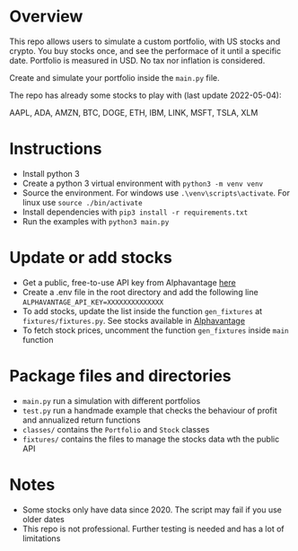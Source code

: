 # Overview

This repo allows users to simulate a custom portfolio, with US stocks and crypto. You buy stocks once, and see the performace of it until a specific date. Portfolio is measured in USD. No tax nor inflation is considered.

Create and simulate your portfolio inside the `main.py` file.

The repo has already some stocks to play with (last update 2022-05-04):

AAPL, ADA, AMZN, BTC, DOGE, ETH, IBM, LINK, MSFT, TSLA, XLM

# Instructions

- Install python 3
- Create a python 3 virtual environment with `python3 -m venv venv`
- Source the environment. For windows use `.\venv\scripts\activate`. For linux use `source ./bin/activate`
- Install dependencies with `pip3 install -r requirements.txt`
- Run the examples with `python3 main.py`

# Update or add stocks

- Get a public, free-to-use API key from Alphavantage [here](https://www.alphavantage.co)
- Create a .env file in the root directory and add the following line `ALPHAVANTAGE_API_KEY=XXXXXXXXXXXXXX`
- To add stocks, update the list inside the function `gen_fixtures` at `fixtures/fixtures.py`. See stocks available in [Alphavantage](https://www.alphavantage.co)
- To fetch stock prices, uncomment the function `gen_fixtures` inside `main` function

# Package files and directories

- `main.py` run a simulation with different portfolios
- `test.py` run a handmade example that checks the behaviour of profit and annualized return functions
- `classes/` contains the `Portfolio` and `Stock` classes
- `fixtures/` contains the files to manage the stocks data wth the public API

# Notes

- Some stocks only have data since 2020. The script may fail if you use older dates
- This repo is not professional. Further testing is needed and has a lot of limitations